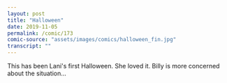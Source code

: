 ```yaml
---
layout: post
title: "Halloween"
date: 2019-11-05
permalink: /comic/173
comic-source: "assets/images/comics/halloween_fin.jpg"
transcript: ""
---
```


This has been Lani's first Halloween. She loved it.  Billy is more concerned about the situation...
